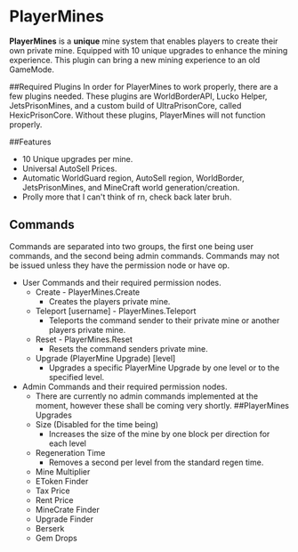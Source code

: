 # PlayerMines

**PlayerMines** is a **unique** mine system that enables players to create their own private mine. Equipped with 10 unique upgrades to enhance the mining experience. This plugin can bring a new mining experience to an old GameMode.

##Required Plugins
In order for PlayerMines to work properly, there are a few plugins needed. These plugins are WorldBorderAPI, Lucko Helper, JetsPrisonMines, and a custom build of UltraPrisonCore, called HexicPrisonCore. Without these plugins, PlayerMines will not function properly.

##Features

- 10 Unique upgrades per mine.
- Universal AutoSell Prices.
- Automatic WorldGuard region, AutoSell region, WorldBorder, JetsPrisonMines, and MineCraft world generation/creation.
- Prolly more that I  can't think of rn, check back later bruh.

## Commands 
Commands are separated into two groups, the first one being user commands, and the second being admin commands. Commands may not be issued unless they have the permission node or have op.

- User Commands and their required permission nodes.
  - Create - PlayerMines.Create 
    - Creates the players private mine.
  - Teleport [username] - PlayerMines.Teleport
    - Teleports the command sender to their private mine or another players private mine.
  - Reset - PlayerMines.Reset
    - Resets the command senders private mine.
  - Upgrade (PlayerMine Upgrade) [level]
    - Upgrades a specific PlayerMine Upgrade by one level or to the specified level.
- Admin Commands and their required permission nodes.
  - There are currently no admin commands implemented at the moment, however these shall be coming very shortly.
##PlayerMines Upgrades
  - Size (Disabled for the time being)
    - Increases the size of the mine by one block per direction for each level
  - Regeneration Time
    - Removes a second per level from the standard regen time.
  - Mine Multiplier
  - EToken Finder
  - Tax Price
  - Rent Price
  - MineCrate Finder
  - Upgrade Finder
  - Berserk
  - Gem Drops